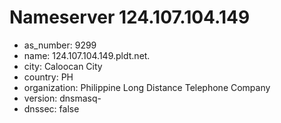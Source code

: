 # Nameserver 124.107.104.149

* as_number: 9299
* name: 124.107.104.149.pldt.net.
* city: Caloocan City
* country: PH
* organization: Philippine Long Distance Telephone Company
* version: dnsmasq-
* dnssec: false
